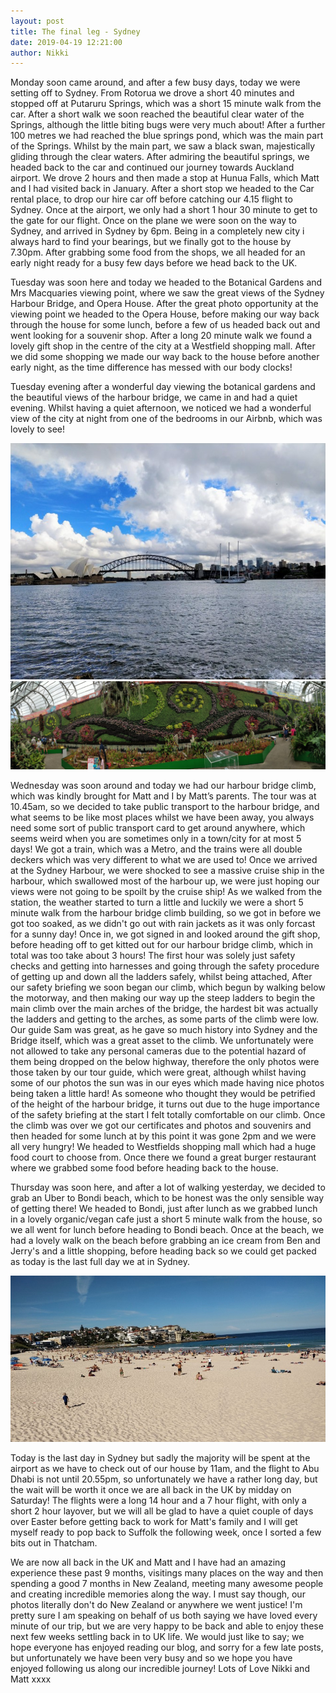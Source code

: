 ```yaml
---
layout: post
title: The final leg - Sydney
date: 2019-04-19 12:21:00
author: Nikki
---
```


Monday soon came around, and after a few busy days, today we were setting off to Sydney. From Rotorua we drove a short 40 minutes and stopped off at Putaruru Springs, which was a short 15 minute walk from the car. After a short walk we soon reached the beautiful clear water of the Springs, although the little biting bugs were very much about! After a further 100 metres we had reached the blue springs pond, which was the main part of the Springs. Whilst by the main part, we saw a black swan, majestically gliding through the clear waters. After admiring the beautiful springs, we headed back to the car and continued our journey towards Auckland airport. We drove 2 hours and then made a stop at Hunua Falls, which Matt and I had visited back in January. After a short stop we headed to the Car rental place, to drop our hire car off before catching our 4.15 flight to Sydney. Once at the airport, we only had a short 1 hour 30 minute to get to the gate for our flight. Once on the plane we were soon on the way to Sydney, and arrived in Sydney by 6pm. Being in a completely new city i always hard to find your bearings, but we finally got to the house by 7.30pm. After grabbing some food from the shops, we all headed for an early night ready for a busy few days before we head back to the UK.

Tuesday was soon here and today we headed to the Botanical Gardens and Mrs Macquaries viewing point, where we saw the great views of the Sydney Harbour Bridge, and Opera House. After the great photo opportunity at the viewing point we headed to the Opera House, before making our way back through the house for some lunch, before a few of us headed back out and went looking for a souvenir shop. After a long 20 minute walk we found a lovely gift shop in the centre of the city at a Westfield shopping mall. After we did some shopping we made our way back to the house before another early night, as the time difference has messed with our body clocks!

Tuesday evening after a wonderful day viewing the botanical gardens and the beautiful views of the harbour bridge, we came in and had a quiet evening. Whilst having a quiet afternoon, we noticed we had a wonderful view of the city at night from one of the bedrooms in our Airbnb, which was lovely to see!

![sydney-1](/assets/img/sydney/1.jpg)
![sydney-2](/assets/img/sydney/2.jpg)

Wednesday was soon around and today we had our harbour bridge climb, which was kindly brought for Matt and I by Matt’s parents. The tour was at 10.45am, so we decided to take public transport to the harbour bridge, and what seems to be like most places whilst we have been away, you always need some sort of public transport card to get around anywhere, which seems weird when you are sometimes only in a town/city for at most 5 days! We got a train, which was a Metro, and the trains were all double deckers which was very different to what we are used to! Once we arrived at the Sydney Harbour, we were shocked to see a massive cruise ship in the harbour, which swallowed most of the harbour up, we were just hoping our views were not going to be spoilt by the cruise ship! As we walked from the station, the weather started to turn a little and luckily we were a short 5 minute walk from the harbour bridge climb building, so we got in before we got too soaked, as we didn't go out with rain jackets as it was only forcast for a sunny day! Once in, we got signed in and looked around the gift shop, before heading off to get kitted out for our harbour bridge climb, which in total was too take about 3 hours! The first hour was solely just safety checks and getting into harnesses and going through the safety procedure of getting up and down all the ladders safely, whilst being attached, After our safety briefing we soon began our climb, which begun by walking below the motorway, and then making our way up the steep ladders to begin the main climb over the main arches of the bridge, the hardest bit was actually the ladders and getting to the arches, as some parts of the climb were low. Our guide Sam was great, as he gave so much history into Sydney and the Bridge itself, which was a great asset to the climb. We unfortunately were not allowed to take any personal cameras due to the potential hazard of them being dropped on the below highway, therefore the only photos were those taken by our tour guide, which were great, although whilst having some of our photos the sun was in our eyes which made having nice photos being taken a little hard! As someone who thought they would be petrified of the height of the harbour bridge, it turns out due to the huge importance of the safety briefing at the start I felt totally comfortable on our climb.
Once the climb was over we got our certificates and photos and souvenirs and then headed for some lunch at by this point it was gone 2pm and we were all very hungry! We headed to Westfields shopping mall which had a huge food court to choose from. Once there we found a great burger restaurant where we grabbed some food before heading back to the house.

Thursday was soon here, and after a lot of walking yesterday, we decided to grab an Uber to Bondi beach, which to be honest was the only sensible way of getting there! We headed to Bondi, just after lunch as we grabbed lunch in a lovely organic/vegan cafe just a short 5 minute walk from the house, so we all went for lunch before heading to Bondi beach. Once at the beach, we had a lovely walk on the beach before grabbing an ice cream from Ben and Jerry's and a little shopping, before heading back so we could get packed as today is the last full day we at in Sydney.

![sydney-3](/assets/img/sydney/3.jpg)

Today is the last day in Sydney but sadly the majority will be spent at the airport as we have to check out of our house by 11am, and the flight to Abu Dhabi is not until 20.55pm, so unfortunately we have a rather long day, but the wait will be worth it once we are all back in the UK by midday on Saturday! The flights were a long 14 hour and a 7 hour flight, with only a short 2 hour layover, but we will all be glad to have a quiet couple of days over Easter before getting back to work for Matt's family and I will get myself ready to pop back to Suffolk the following week, once I sorted a few bits out in Thatcham.

We are now all back in the UK and Matt and I have had an amazing experience these past 9 months, visitings many places on the way and then spending a good 7 months in New Zealand, meeting many awesome people and creating incredible memories along the way. I must say though, our photos literally don't do New Zealand or anywhere we went justice! I'm pretty sure I am speaking on behalf of us both saying we have loved every minute of our trip, but we are very happy to be back and able to enjoy these next few weeks settling back in to UK life. We would just like to say; we hope everyone has enjoyed reading our blog, and sorry for a few late posts, but unfortunately we have been very busy and so we hope you have enjoyed following us along our incredible journey! Lots of Love Nikki and Matt xxxx